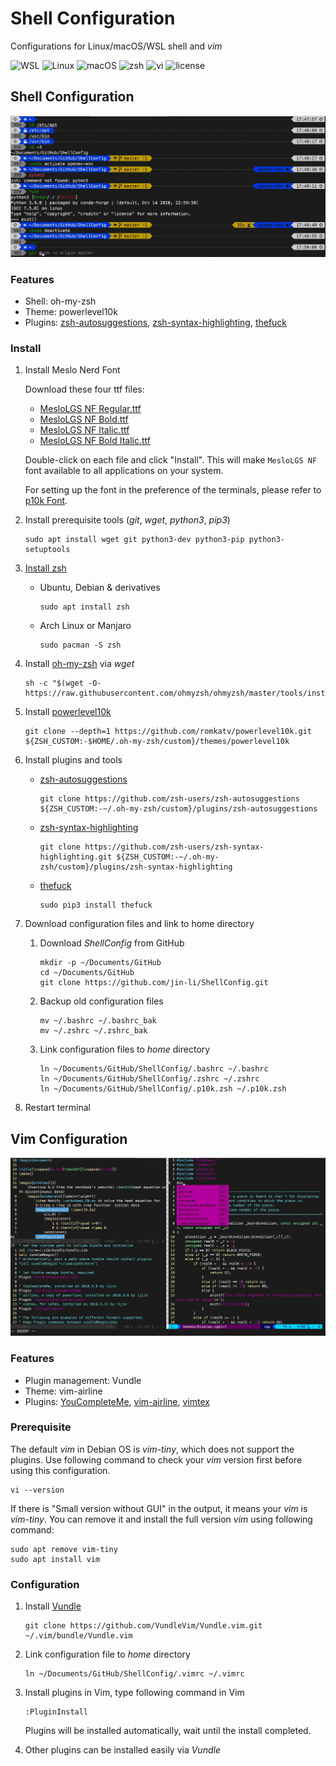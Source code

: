 # Shell Configuration

Configurations for Linux/macOS/WSL shell and *vim*

![WSL](https://img.shields.io/badge/Windows-0078D6?style=for-the-badge&logo=windows&logoColor=white) ![Linux](https://img.shields.io/badge/Linux-FCC624?style=for-the-badge&logo=linux&logoColor=black) ![macOS](https://img.shields.io/badge/mac%20os-000000?style=for-the-badge&logo=apple&logoColor=white) 
![zsh](https://img.shields.io/badge/shell-oh--my--zsh-green) ![vi](https://img.shields.io/badge/vim-vim--airline-blue) ![license](https://img.shields.io/badge/license-BSD--2--Clause-brightgreen)

## Shell Configuration

![Shell Appearence](./figs/shell_appearence.JPG)

### Features

- Shell: oh-my-zsh
- Theme: powerlevel10k
- Plugins: [zsh-autosuggestions](https://github.com/zsh-users/zsh-autosuggestions), [zsh-syntax-highlighting](https://github.com/zsh-users/zsh-syntax-highlighting), [thefuck](https://github.com/nvbn/thefuck)

### Install

1. Install Meslo Nerd Font
   
   Download these four ttf files:

    - [MesloLGS NF Regular.ttf](https://github.com/romkatv/powerlevel10k-media/raw/master/MesloLGS%20NF%20Regular.ttf)
    - [MesloLGS NF Bold.ttf](https://github.com/romkatv/powerlevel10k-media/raw/master/MesloLGS%20NF%20Bold.ttf)
    - [MesloLGS NF Italic.ttf](https://github.com/romkatv/powerlevel10k-media/raw/master/MesloLGS%20NF%20Italic.ttf)
    - [MesloLGS NF Bold Italic.ttf](https://github.com/romkatv/powerlevel10k-media/raw/master/MesloLGS%20NF%20Bold%20Italic.ttf)

    Double-click on each file and click "Install". This will make `MesloLGS NF` font available to all
    applications on your system.

    For setting up the font in the preference of the terminals, please refer to [p10k Font](https://github.com/romkatv/powerlevel10k#Fonts).

2. Install prerequisite tools (*git*, *wget*, *python3*, *pip3*)
   
    ```
    sudo apt install wget git python3-dev python3-pip python3-setuptools
    ```

3. [Install zsh](https://github.com/ohmyzsh/ohmyzsh/wiki/Installing-ZSH)
    
    - Ubuntu, Debian & derivatives
        ```
        sudo apt install zsh
        ```

    - Arch Linux or Manjaro
        ```
        sudo pacman -S zsh
        ```

4. Install [oh-my-zsh](https://github.com/ohmyzsh/ohmyzsh) via *wget*
    
    ```
    sh -c "$(wget -O- https://raw.githubusercontent.com/ohmyzsh/ohmyzsh/master/tools/install.sh)"
    ```

5. Install [powerlevel10k](https://github.com/romkatv/powerlevel10k#oh-my-zsh)
   
    ```
    git clone --depth=1 https://github.com/romkatv/powerlevel10k.git ${ZSH_CUSTOM:-$HOME/.oh-my-zsh/custom}/themes/powerlevel10k
    ```

1. Install plugins and tools
   
    - [zsh-autosuggestions](https://github.com/zsh-users/zsh-autosuggestions)
        ```
        git clone https://github.com/zsh-users/zsh-autosuggestions ${ZSH_CUSTOM:-~/.oh-my-zsh/custom}/plugins/zsh-autosuggestions
        ```
    - [zsh-syntax-highlighting](https://github.com/zsh-users/zsh-syntax-highlighting)
        ```
        git clone https://github.com/zsh-users/zsh-syntax-highlighting.git ${ZSH_CUSTOM:-~/.oh-my-zsh/custom}/plugins/zsh-syntax-highlighting
        ```
    - [thefuck](https://github.com/nvbn/thefuck)
        ```
        sudo pip3 install thefuck
        ```

1. Download configuration files and link to home directory
    
    1. Download *ShellConfig* from GitHub
        ```
        mkdir -p ~/Documents/GitHub
        cd ~/Documents/GitHub
        git clone https://github.com/jin-li/ShellConfig.git 
        ```
    2. Backup old configuration files
        ```
        mv ~/.bashrc ~/.bashrc_bak
        mv ~/.zshrc ~/.zshrc_bak
        ```
    3. Link configuration files to *home* directory
        ```
        ln ~/Documents/GitHub/ShellConfig/.bashrc ~/.bashrc
        ln ~/Documents/GitHub/ShellConfig/.zshrc ~/.zshrc
        ln ~/Documents/GitHub/ShellConfig/.p10k.zsh ~/.p10k.zsh
        ```

2. Restart terminal

## Vim Configuration

![Vim Appearance](./figs/vim_appearence.JPG)

### Features

- Plugin management: Vundle
- Theme: vim-airline
- Plugins: [YouCompleteMe](https://github.com/ycm-core/YouCompleteMe), [vim-airline](https://github.com/vim-airline/vim-airline), [vimtex](https://github.com/lervag/vimtex)

### Prerequisite

The default *vim* in Debian OS is *vim-tiny*, which does not support the plugins. Use following command to check your *vim* version first before using this configuration.

```
vi --version
```

If there is "Small version without GUI" in the output, it means your *vim* is *vim-tiny*. You can remove it and install the full version *vim* using following command:

```
sudo apt remove vim-tiny
sudo apt install vim
```

### Configuration

1. Install [Vundle](https://github.com/VundleVim/Vundle.vim)

    ```
    git clone https://github.com/VundleVim/Vundle.vim.git ~/.vim/bundle/Vundle.vim
    ```

2. Link configuration file to *home* directory
    ```
    ln ~/Documents/GitHub/ShellConfig/.vimrc ~/.vimrc
    ```

3. Install plugins in Vim, type following command in Vim
    ```
    :PluginInstall
    ```
    Plugins will be installed automatically, wait until the install completed.

1. Other plugins can be installed easily via *Vundle*